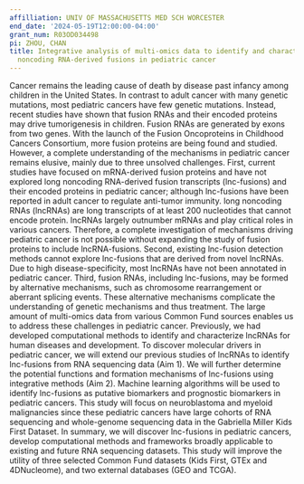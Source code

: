 ```yaml
---
affilliation: UNIV OF MASSACHUSETTS MED SCH WORCESTER
end_date: '2024-05-19T12:00:00-04:00'
grant_num: R03OD034498
pi: ZHOU, CHAN
title: Integrative analysis of multi-omics data to identify and characterize long
  noncoding RNA-derived fusions in pediatric cancer
---
```

Cancer remains the leading cause of death by disease past infancy among children in the United States. In contrast to adult cancer with many genetic mutations, most pediatric cancers have few genetic mutations. Instead, recent studies have shown that fusion RNAs and their encoded proteins may drive tumorigenesis in children. Fusion RNAs are generated by exons from two genes. With the launch of the Fusion Oncoproteins in Childhood Cancers Consortium, more fusion proteins are being found and studied. However, a complete understanding of the mechanisms in pediatric cancer remains elusive, mainly due to three unsolved challenges. First, current studies have focused on mRNA-derived fusion proteins and have not explored long noncoding RNA-derived fusion transcripts (lnc-fusions) and their encoded proteins in pediatric cancer; although lnc-fusions have been reported in adult cancer to regulate anti-tumor immunity. long noncoding RNAs (lncRNAs) are long transcripts of at least 200 nucleotides that cannot encode protein. lncRNAs largely outnumber mRNAs and play critical roles in various cancers. Therefore, a complete investigation of mechanisms driving pediatric cancer is not possible without expanding the study of fusion proteins to include lncRNA-fusions. Second, existing lnc-fusion detection methods cannot explore lnc-fusions that are derived from novel lncRNAs. Due to high disease-specificity, most lncRNAs have not been annotated in pediatric cancer. Third, fusion RNAs, including lnc-fusions, may be formed by alternative mechanisms, such as chromosome rearrangement or aberrant splicing events. These alternative mechanisms complicate the understanding of genetic mechanisms and thus treatment. The large amount of multi-omics data from various Common Fund sources enables us to address these challenges in pediatric cancer. Previously, we had developed computational methods to identify and characterize lncRNAs for human diseases and development. To discover molecular drivers in pediatric cancer, we will extend our previous studies of lncRNAs to identify lnc-fusions from RNA sequencing data (Aim 1). We will further determine the potential functions and formation mechanisms of lnc-fusions using integrative methods (Aim 2). Machine learning algorithms will be used to identify lnc-fusions as putative biomarkers and prognostic biomarkers in pediatric cancers. This study will focus on neuroblastoma and myeloid malignancies since these pediatric cancers have large cohorts of RNA sequencing and whole-genome sequencing data in the Gabriella Miller Kids First Dataset. In summary, we will discover lnc-fusions in pediatric cancers, develop computational methods and frameworks broadly applicable to existing and future RNA sequencing datasets. This study will improve the utility of three selected Common Fund datasets (Kids First, GTEx and 4DNucleome), and two external databases (GEO and TCGA).